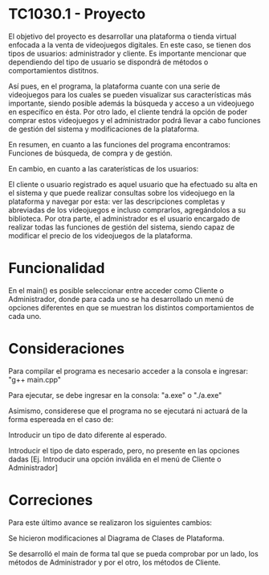 # TC1030.1 - Proyecto
El objetivo del proyecto es desarrollar una plataforma o tienda virtual enfocada a la venta de videojuegos digitales. En este caso, se tienen dos tipos de usuarios: administrador y cliente. Es importante mencionar que dependiendo del tipo de usuario se dispondrá de métodos o comportamientos distitnos. 

Así pues, en el programa, la plataforma cuante con una serie de videojuegos para los cuales se pueden visualizar sus características más importante, siendo posible además la búsqueda y acceso a un videojuego en específico en ésta. Por otro lado, el cliente tendrá la opción de poder comprar estos videojuegos y el administrador podrá llevar a cabo funciones de gestión del sistema y modificaciones de la plataforma.

En resumen, en cuanto a las funciones del programa encontramos: Funciones de búsqueda, de compra y de gestión.

En cambio, en cuanto a las caraterísticas de los usuarios:

El cliente o usuario registrado es aquel usuario que ha efectuado su alta en el sistema y que puede realizar consultas sobre los videojuego en la plataforma y navegar por esta: ver las descripciones completas y abreviadas de los videojuegos e incluso comprarlos, agregándolos a su biblioteca. Por otra parte, el administrador es el usuario encargado de realizar todas las funciones de gestión del sistema, siendo capaz de modificar el precio de los videojuegos de la plataforma.

# Funcionalidad
En el main() es posible seleccionar entre acceder como Cliente o Administrador, donde para cada uno se ha desarrollado un menú de opciones diferentes en que se muestran los distintos comportamientos de cada uno.

# Consideraciones
Para compilar el programa es necesario acceder a la consola e ingresar: "g++ main.cpp"

Para ejecutar, se debe ingresar en la consola: "a.exe" o "./a.exe"

Asimismo, considerese que el programa no se ejecutará ni actuará de la forma espereada en el caso de:

Introducir un tipo de dato diferente al esperado.

Introducir el tipo de dato esperado, pero, no presente en las opciones dadas [Ej. Introducir una opción inválida en el menú de Cliente o Administrador]

# Correciones
Para este último avance se realizaron los siguientes cambios:

Se hicieron modificaciones al Diagrama de Clases de Plataforma.

Se desarrolló el main de forma tal que se pueda comprobar por un lado, los métodos de Administrador y por el otro, los métodos de Cliente.
